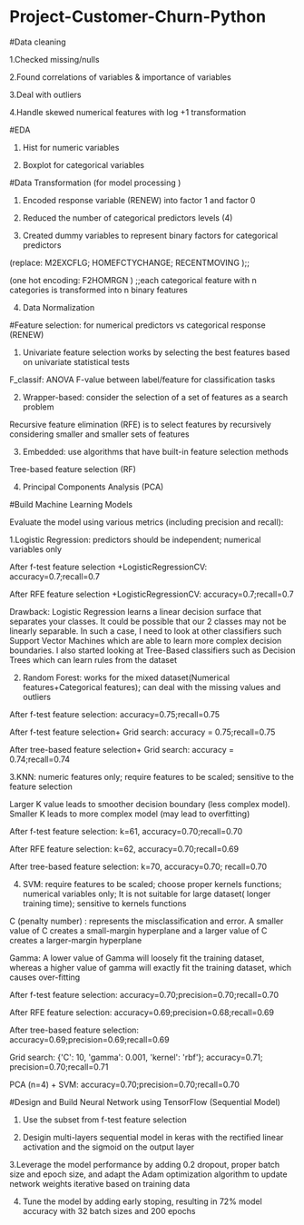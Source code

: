 # Project-Customer-Churn-Python

#Data cleaning 

1.Checked missing/nulls

2.Found correlations of variables & importance of variables

3.Deal with outliers

4.Handle skewed numerical features with log +1 transformation 

#EDA

1.	Hist for numeric variables

2.	Boxplot for categorical variables

#Data Transformation (for model processing )

1) Encoded response variable (RENEW) into factor 1 and factor 0

2) Reduced the number of categorical predictors levels (4)

3) Created dummy variables to represent binary factors for categorical predictors

(replace: M2EXCFLG; HOMEFCTYCHANGE; RECENTMOVING );;

(one hot encoding:  F2HOMRGN ) ;;each categorical feature with n categories is transformed into n binary features

4) Data Normalization

#Feature selection: for numerical predictors vs categorical response (RENEW)

1. Univariate feature selection works by selecting the best features based on univariate statistical tests 

F_classif: ANOVA F-value between label/feature for classification tasks

2. Wrapper-based: consider the selection of a set of features as a search problem

Recursive feature elimination (RFE) is to select features by recursively considering smaller and smaller sets of features

3. Embedded: use algorithms that have built-in feature selection methods

Tree-based feature selection (RF)

4. Principal Components Analysis (PCA)

#Build Machine Learning Models

Evaluate the model using various metrics (including precision and recall):

1.Logistic Regression: predictors should be independent; numerical variables only

After f-test feature selection +LogisticRegressionCV: accuracy=0.7;recall=0.7

After RFE feature selection +LogisticRegressionCV: accuracy=0.7;recall=0.7
      
Drawback: Logistic Regression learns a linear decision surface that separates your classes. It could be possible that our 2 classes may not be linearly separable. In such a case, I need to look at other classifiers such Support Vector Machines which are able to learn more complex decision boundaries. I also started looking at Tree-Based classifiers such as Decision Trees which can learn rules from the dataset

2. Random Forest: works for the mixed dataset(Numerical features+Categorical features); can deal with the missing values and outliers

After f-test feature selection: accuracy=0.75;recall=0.75

After f-test feature selection+ Grid search: accuracy = 0.75;recall=0.75

After tree-based feature selection+ Grid search: accuracy = 0.74;recall=0.74

3.KNN: numeric features only; require features to be scaled; sensitive to the feature selection

Larger K value leads to smoother decision boundary (less complex model). Smaller K leads to more complex model (may lead to overfitting)

After f-test feature selection: k=61, accuracy=0.70;recall=0.70

After RFE feature selection: k=62, accuracy=0.70;recall=0.69

After tree-based feature selection: k=70, accuracy=0.70; recall=0.70

4. SVM: require features to be scaled;  choose proper kernels functions; numerical variables only; It is not suitable for large dataset( longer training time); sensitive to kernels functions 

C (penalty number) : represents the misclassification and error. A smaller value of C creates a small-margin hyperplane and a larger value of C creates a larger-margin hyperplane

Gamma: A lower value of Gamma will loosely fit the training dataset, whereas a higher value of gamma will exactly fit the training dataset, which causes over-fitting

After f-test feature selection: accuracy=0.70;precision=0.70;recall=0.70

After RFE feature selection: accuracy=0.69;precision=0.68;recall=0.69

After tree-based feature selection: accuracy=0.69;precision=0.69;recall=0.69

Grid search: {'C': 10, 'gamma': 0.001, 'kernel': 'rbf'}; accuracy=0.71; precision=0.70;recall=0.71

PCA (n=4) + SVM: accuracy=0.70;precision=0.70;recall=0.70

#Design and Build Neural Network using TensorFlow (Sequential Model)

1. Use the subset from f-test feature selection

2. Desigin multi-layers sequential model in keras with the rectified linear activation and the sigmoid on the output layer 

3.Leverage the model performance by adding 0.2 dropout, proper batch size and epoch size, and adapt the Adam optimization algorithm to update network weights iterative based on training data

4. Tune the model by adding early stoping, resulting in 72% model accuracy with 32 batch sizes and 200 epochs


